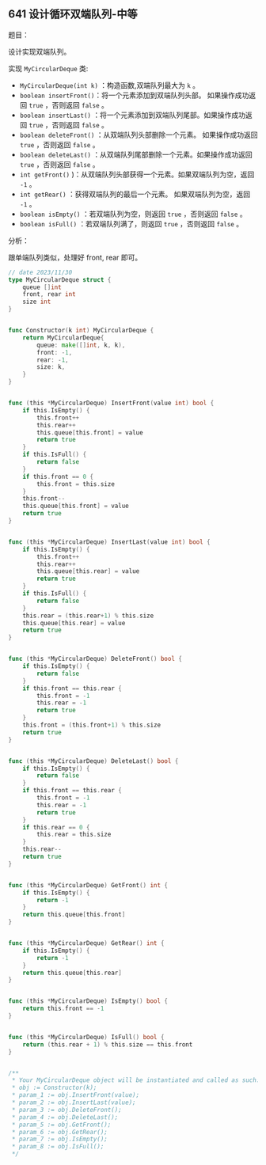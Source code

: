 ## 641 设计循环双端队列-中等

题目：

设计实现双端队列。

实现 `MyCircularDeque` 类:

- `MyCircularDeque(int k)` ：构造函数,双端队列最大为 `k` 。
- `boolean insertFront()`：将一个元素添加到双端队列头部。 如果操作成功返回 `true` ，否则返回 `false` 。
- `boolean insertLast()` ：将一个元素添加到双端队列尾部。如果操作成功返回 `true` ，否则返回 `false` 。
- `boolean deleteFront()` ：从双端队列头部删除一个元素。 如果操作成功返回 `true` ，否则返回 `false` 。
- `boolean deleteLast()` ：从双端队列尾部删除一个元素。如果操作成功返回 `true` ，否则返回 `false` 。
- `int getFront()` )：从双端队列头部获得一个元素。如果双端队列为空，返回 `-1` 。
- `int getRear()` ：获得双端队列的最后一个元素。 如果双端队列为空，返回 `-1` 。
- `boolean isEmpty()` ：若双端队列为空，则返回 `true` ，否则返回 `false` 。
- `boolean isFull()` ：若双端队列满了，则返回 `true` ，否则返回 `false` 。



分析：

跟单端队列类似，处理好 front, rear 即可。

```go
// date 2023/11/30
type MyCircularDeque struct {
    queue []int
    front, rear int
    size int
}


func Constructor(k int) MyCircularDeque {
    return MyCircularDeque{
        queue: make([]int, k, k),
        front: -1,
        rear: -1,
        size: k,
    }
}


func (this *MyCircularDeque) InsertFront(value int) bool {
    if this.IsEmpty() {
        this.front++
        this.rear++
        this.queue[this.front] = value
        return true
    }
    if this.IsFull() {
        return false
    }
    if this.front == 0 {
        this.front = this.size
    }
    this.front--
    this.queue[this.front] = value
    return true
}


func (this *MyCircularDeque) InsertLast(value int) bool {
    if this.IsEmpty() {
        this.front++
        this.rear++
        this.queue[this.rear] = value
        return true
    }
    if this.IsFull() {
        return false
    }
    this.rear = (this.rear+1) % this.size
    this.queue[this.rear] = value
    return true
}


func (this *MyCircularDeque) DeleteFront() bool {
    if this.IsEmpty() {
        return false
    }
    if this.front == this.rear {
        this.front = -1
        this.rear = -1
        return true
    }
    this.front = (this.front+1) % this.size
    return true
}


func (this *MyCircularDeque) DeleteLast() bool {
    if this.IsEmpty() {
        return false
    }
    if this.front == this.rear {
        this.front = -1
        this.rear = -1
        return true
    }
    if this.rear == 0 {
        this.rear = this.size
    }
    this.rear--
    return true
}


func (this *MyCircularDeque) GetFront() int {
    if this.IsEmpty() {
        return -1
    }
    return this.queue[this.front]
}


func (this *MyCircularDeque) GetRear() int {
    if this.IsEmpty() {
        return -1
    }
    return this.queue[this.rear]
}


func (this *MyCircularDeque) IsEmpty() bool {
    return this.front == -1
}


func (this *MyCircularDeque) IsFull() bool {
    return (this.rear + 1) % this.size == this.front
}


/**
 * Your MyCircularDeque object will be instantiated and called as such:
 * obj := Constructor(k);
 * param_1 := obj.InsertFront(value);
 * param_2 := obj.InsertLast(value);
 * param_3 := obj.DeleteFront();
 * param_4 := obj.DeleteLast();
 * param_5 := obj.GetFront();
 * param_6 := obj.GetRear();
 * param_7 := obj.IsEmpty();
 * param_8 := obj.IsFull();
 */
```

